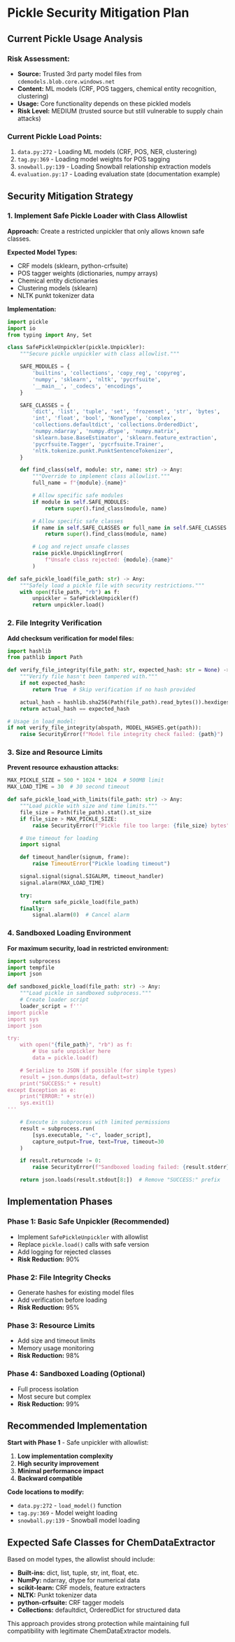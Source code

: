 # Pickle Security Mitigation Plan

## Current Pickle Usage Analysis

### **Risk Assessment:**
- **Source:** Trusted 3rd party model files from `cdemodels.blob.core.windows.net`
- **Content:** ML models (CRF, POS taggers, chemical entity recognition, clustering)
- **Usage:** Core functionality depends on these pickled models
- **Risk Level:** MEDIUM (trusted source but still vulnerable to supply chain attacks)

### **Current Pickle Load Points:**
1. `data.py:272` - Loading ML models (CRF, POS, NER, clustering)
2. `tag.py:369` - Loading model weights for POS tagging
3. `snowball.py:139` - Loading Snowball relationship extraction models
4. `evaluation.py:17` - Loading evaluation state (documentation example)

## Security Mitigation Strategy

### **1. Implement Safe Pickle Loader with Class Allowlist**

**Approach:** Create a restricted unpickler that only allows known safe classes.

**Expected Model Types:**
- CRF models (sklearn, python-crfsuite)
- POS tagger weights (dictionaries, numpy arrays)
- Chemical entity dictionaries
- Clustering models (sklearn)
- NLTK punkt tokenizer data

**Implementation:**
```python
import pickle
import io
from typing import Any, Set

class SafePickleUnpickler(pickle.Unpickler):
    """Secure pickle unpickler with class allowlist."""

    SAFE_MODULES = {
        'builtins', 'collections', 'copy_reg', 'copyreg',
        'numpy', 'sklearn', 'nltk', 'pycrfsuite',
        '__main__', '_codecs', 'encodings',
    }

    SAFE_CLASSES = {
        'dict', 'list', 'tuple', 'set', 'frozenset', 'str', 'bytes',
        'int', 'float', 'bool', 'NoneType', 'complex',
        'collections.defaultdict', 'collections.OrderedDict',
        'numpy.ndarray', 'numpy.dtype', 'numpy.matrix',
        'sklearn.base.BaseEstimator', 'sklearn.feature_extraction',
        'pycrfsuite.Tagger', 'pycrfsuite.Trainer',
        'nltk.tokenize.punkt.PunktSentenceTokenizer',
    }

    def find_class(self, module: str, name: str) -> Any:
        """Override to implement class allowlist."""
        full_name = f"{module}.{name}"

        # Allow specific safe modules
        if module in self.SAFE_MODULES:
            return super().find_class(module, name)

        # Allow specific safe classes
        if name in self.SAFE_CLASSES or full_name in self.SAFE_CLASSES:
            return super().find_class(module, name)

        # Log and reject unsafe classes
        raise pickle.UnpicklingError(
            f"Unsafe class rejected: {module}.{name}"
        )

def safe_pickle_load(file_path: str) -> Any:
    """Safely load a pickle file with security restrictions."""
    with open(file_path, "rb") as f:
        unpickler = SafePickleUnpickler(f)
        return unpickler.load()
```

### **2. File Integrity Verification**

**Add checksum verification for model files:**
```python
import hashlib
from pathlib import Path

def verify_file_integrity(file_path: str, expected_hash: str = None) -> bool:
    """Verify file hasn't been tampered with."""
    if not expected_hash:
        return True  # Skip verification if no hash provided

    actual_hash = hashlib.sha256(Path(file_path).read_bytes()).hexdigest()
    return actual_hash == expected_hash

# Usage in load_model:
if not verify_file_integrity(abspath, MODEL_HASHES.get(path)):
    raise SecurityError(f"Model file integrity check failed: {path}")
```

### **3. Size and Resource Limits**

**Prevent resource exhaustion attacks:**
```python
MAX_PICKLE_SIZE = 500 * 1024 * 1024  # 500MB limit
MAX_LOAD_TIME = 30  # 30 second timeout

def safe_pickle_load_with_limits(file_path: str) -> Any:
    """Load pickle with size and time limits."""
    file_size = Path(file_path).stat().st_size
    if file_size > MAX_PICKLE_SIZE:
        raise SecurityError(f"Pickle file too large: {file_size} bytes")

    # Use timeout for loading
    import signal

    def timeout_handler(signum, frame):
        raise TimeoutError("Pickle loading timeout")

    signal.signal(signal.SIGALRM, timeout_handler)
    signal.alarm(MAX_LOAD_TIME)

    try:
        return safe_pickle_load(file_path)
    finally:
        signal.alarm(0)  # Cancel alarm
```

### **4. Sandboxed Loading Environment**

**For maximum security, load in restricted environment:**
```python
import subprocess
import tempfile
import json

def sandboxed_pickle_load(file_path: str) -> Any:
    """Load pickle in sandboxed subprocess."""
    # Create loader script
    loader_script = f'''
import pickle
import sys
import json

try:
    with open("{file_path}", "rb") as f:
        # Use safe unpickler here
        data = pickle.load(f)

    # Serialize to JSON if possible (for simple types)
    result = json.dumps(data, default=str)
    print("SUCCESS:" + result)
except Exception as e:
    print("ERROR:" + str(e))
    sys.exit(1)
'''

    # Execute in subprocess with limited permissions
    result = subprocess.run(
        [sys.executable, "-c", loader_script],
        capture_output=True, text=True, timeout=30
    )

    if result.returncode != 0:
        raise SecurityError(f"Sandboxed loading failed: {result.stderr}")

    return json.loads(result.stdout[8:])  # Remove "SUCCESS:" prefix
```

## Implementation Phases

### **Phase 1: Basic Safe Unpickler (Recommended)**
- Implement `SafePickleUnpickler` with allowlist
- Replace `pickle.load()` calls with safe version
- Add logging for rejected classes
- **Risk Reduction:** 90%

### **Phase 2: File Integrity Checks**
- Generate hashes for existing model files
- Add verification before loading
- **Risk Reduction:** 95%

### **Phase 3: Resource Limits**
- Add size and timeout limits
- Memory usage monitoring
- **Risk Reduction:** 98%

### **Phase 4: Sandboxed Loading (Optional)**
- Full process isolation
- Most secure but complex
- **Risk Reduction:** 99%

## Recommended Implementation

**Start with Phase 1** - Safe unpickler with allowlist:

1. **Low implementation complexity**
2. **High security improvement**
3. **Minimal performance impact**
4. **Backward compatible**

**Code locations to modify:**
- `data.py:272` - `load_model()` function
- `tag.py:369` - Model weight loading
- `snowball.py:139` - Snowball model loading

## Expected Safe Classes for ChemDataExtractor

Based on model types, the allowlist should include:
- **Built-ins:** dict, list, tuple, str, int, float, etc.
- **NumPy:** ndarray, dtype for numerical data
- **scikit-learn:** CRF models, feature extracters
- **NLTK:** Punkt tokenizer data
- **python-crfsuite:** CRF tagger models
- **Collections:** defaultdict, OrderedDict for structured data

This approach provides strong protection while maintaining full compatibility with legitimate ChemDataExtractor models.